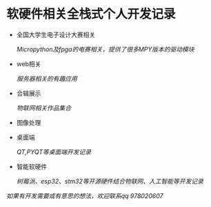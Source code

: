 # 软硬件相关全栈式个人开发记录



- 全国大学生电子设计大赛相关

  *Micropython及fpga的电赛相关，提供了很多MPY版本的驱动模块*

- web相关

  *服务器相关的有趣应用*

- 合辑展示

  *物联网相关作品集合*

- 图像处理

- 桌面端

  *QT,PYQT等桌面端开发记录*

- 智能软硬件

  *树莓派、esp32、stm32等开源硬件结合物联网、人工智能等开发记录*







*如果有开发需要或有意思的想法，欢迎联系qq 978020607*
























